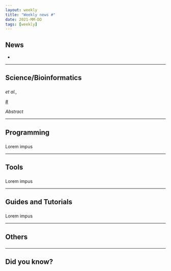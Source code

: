 ```yaml
---
layout: weekly
title: "Weekly news #"
date: 2021-MM-DD
tags: [weekly]
---
```


## <i class="fas fa-bullhorn"></i> News

* []()

---

## <i class="fas fa-dna"></i> Science/Bioinformatics

### []()

_et al.,_

<a href="#" class="badge badge-primary">#</a>

_Abstract_

---

## <i class="far fa-keyboard"></i> Programming

### []()

Lorem impus

---

## <i class="fas fa-toolbox"></i> Tools

### []()

Lorem impus

---

## <i class="fas fa-graduation-cap"></i> Guides and Tutorials

### []()

Lorem impus

---

## <i class="fas fa-rss"></i> Others

### []()

---

## <i class="far fa-surprise"></i> Did you know?
